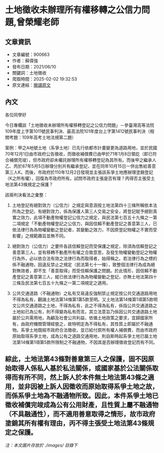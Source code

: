 # 土地徵收未辦理所有權移轉之公信力問題,曾榮耀老師

## 文章資訊
- 文章編號：900663
- 作者：蘇偉強
- 發布日期：2021/06/10
- 關鍵詞：土地徵收
- 爬取時間：2025-02-02 19:32:53
- 原文連結：[閱讀原文](https://real-estate.get.com.tw/Columns/detail.aspx?no=900663)

## 內文
各位同學好

今日專欄談「土地徵收未辦理所有權移轉登記之公信力問題」－參臺灣高等法院109年度上字第1011號民事判決、最高法院101年度台上字第1412號民事判決（相關考題：109年高考土地法規第二題）

案例：甲之A地號土地（系爭土地）已先行依都市計畫變更為道路用地，並於民國70年12月1日由市政府公告徵收，而徵收補償費已由甲於71年1月8日領訖（即已符合補償完竣），但市政府卻未囑託辦理所有權移轉登記為其所有。而後甲之繼承人乙、丙於87年5月5日辦理分別共有繼承登記，並在同年10月15日一併出售給善意第三人K。而後，市政府於110年12月2日發現並主張該系爭土地應辦理塗銷登記（K之所有權），回復為市政府所有。試問市政府主張是否有理？丙得否主張受土地法第43條規定之保護？

該兩判決看法之彙整：

1. 土地登記有絕對效力（公信力）之規定與意涵按土地法第四十三條所稱依本法所為之登記，有絕對效力，係為保護人第三人交易之安全，將登記賦予絕對真實之效力，此項不動產物權登記公信力之規定，與民法第七百五十九條之一第二項規定「不動產物權登記之公信力，與因信賴不動產登記之善意第三人，已依法律行為為物權變動之登記者，其變動之效力，不因原登記物權之不實而受影響」之規範趣旨並無不同。

2. 絕對效力（公信力）之要件各該信賴登記而受保護之規定，除須為信賴登記之善意第三人，並有移轉不動產所有權之合致意思，及發生物權變動登記之物權行為外，必以依合法有效之法律行為而取得者，始得稱之。若法律行為之標的係不融通物，因違反禁止之規定（民法第七十一條），致整個法律行為成為絕對無效者，即不生「善意取得」而受信賴保護之問題。於此情形，因信賴不動產登記之善意第三人，縱已依法律行為為物權變動之登記，亦無土地法第四十三條及民法第七百五十九條之一第二項規定之適用。

3. 公共交通道路（不融通物）之私有交易違反強制禁止規定按公共交通道路用地不得為私有，觀諸土地法第14條第1第5款至明。又土地法第14條第1項第5款明文公共交通道路之土地，不得為私有，此之不得為私有，係指公共交通道路之土地如已為公有，則不得變為私有而言。其立法意旨乃係因公共交通道路土地屬於公共需用地，為顧及社會公共利益，依循土地政策之要求，宜歸國家所有，由政府機關管理經營之，故特明定為不得私有，其性質上即屬於不融通物。系爭土地既經市政府合法徵收，並已給付原所有權人補償費，而由市政府原始取得系爭土地，成為公有之道路交通用地，則自斯時起系爭土地已屬土地法第14條第1項第5款所限制之不融通物，不因其是否辦理徵收登記而有不同。

綜此，土地法第43條對善意第三人之保護，固不因原始取得人係私人基於私法關係，或國家基於公法關係取得而有所不同，然上訴人於本件無土地法第43條之適用，並非因被上訴人因徵收而原始取得系爭土地之故，而係系爭土地為不融通物所致。因此，本件系爭土地已徵收補償完竣成為公有公用財產，且性質上屬不融通物（不具融通性），而不適用善意取得之情形，故市政府塗銷其所有權有理由，丙不得主張受土地法第43條規定之保護。
---
*注：本文圖片存放於 ./images/ 目錄下*
